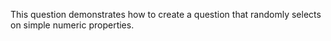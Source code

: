 This question demonstrates how to create a question that randomly selects on simple numeric properties.
